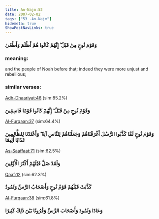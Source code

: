 ```yaml
---
title: An-Najm:52
date: 2007-02-02
tags: ["53 .An-Najm"]
hidemeta: true 
ShowPostNavLinks: true 
---
```

### وَقَوْمَ نُوحٍ مِنْ قَبْلُ ۖ إِنَّهُمْ كَانُوا هُمْ أَظْلَمَ وَأَطْغَىٰ
### meaning: 
and the people of Noah before that; indeed they were more unjust and rebellious;
### similar verses: 

[Adh-Dhaariyat:46](/51/46) (sim:85.2%)

### وَقَوْمَ نُوحٍ مِنْ قَبْلُ ۖ إِنَّهُمْ كَانُوا قَوْمًا فَاسِقِينَ

[Al-Furqaan:37](/25/37) (sim:64.4%)

### وَقَوْمَ نُوحٍ لَمَّا كَذَّبُوا الرُّسُلَ أَغْرَقْنَاهُمْ وَجَعَلْنَاهُمْ لِلنَّاسِ آيَةً ۖ وَأَعْتَدْنَا لِلظَّالِمِينَ عَذَابًا أَلِيمًا

[As-Saaffaat:71](/37/71) (sim:62.5%)

### وَلَقَدْ ضَلَّ قَبْلَهُمْ أَكْثَرُ الْأَوَّلِينَ

[Qaaf:12](/50/12) (sim:62.3%)

### كَذَّبَتْ قَبْلَهُمْ قَوْمُ نُوحٍ وَأَصْحَابُ الرَّسِّ وَثَمُودُ

[Al-Furqaan:38](/25/38) (sim:61.8%)

### وَعَادًا وَثَمُودَ وَأَصْحَابَ الرَّسِّ وَقُرُونًا بَيْنَ ذَٰلِكَ كَثِيرًا
